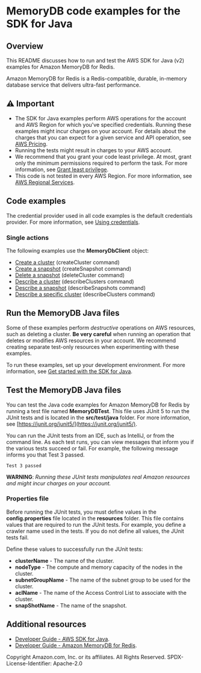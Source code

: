# MemoryDB code examples for the SDK for Java

## Overview
This README discusses how to run and test the AWS SDK for Java (v2) examples for Amazon MemoryDB for Redis.

Amazon MemoryDB for Redis is a Redis-compatible, durable, in-memory database service that delivers ultra-fast performance.

## ⚠️ Important
* The SDK for Java examples perform AWS operations for the account and AWS Region for which you've specified credentials. Running these examples might incur charges on your account. For details about the charges that you can expect for a given service and API operation, see [AWS Pricing](https://aws.amazon.com/pricing/).
* Running the tests might result in charges to your AWS account.
* We recommend that you grant your code least privilege. At most, grant only the minimum permissions required to perform the task. For more information, see [Grant least privilege](https://docs.aws.amazon.com/IAM/latest/UserGuide/best-practices.html#grant-least-privilege). 
* This code is not tested in every AWS Region. For more information, see [AWS Regional Services](https://aws.amazon.com/about-aws/global-infrastructure/regional-product-services).

## Code examples

The credential provider used in all code examples is the default credentials provider. For more information, see [Using credentials](https://docs.aws.amazon.com/sdk-for-java/latest/developer-guide/credentials.html).

### Single actions

The following examples use the **MemoryDbClient** object:

- [Create a cluster](https://github.com/awsdocs/aws-doc-sdk-examples/blob/main/javav2/example_code/memorydb/src/main/java/com/example/memorydb/CreateCluster.java) (createCluster command)
- [Create a snapshot](https://github.com/awsdocs/aws-doc-sdk-examples/blob/main/javav2/example_code/memorydb/src/main/java/com/example/memorydb/CreateSnapshot.java) (createSnapshot command)
- [Delete a snapshot](https://github.com/awsdocs/aws-doc-sdk-examples/blob/main/javav2/example_code/memorydb/src/main/java/com/example/memorydb/DeleteCluster.java) (deleteCluster command)
- [Describe a cluster](https://github.com/awsdocs/aws-doc-sdk-examples/blob/main/javav2/example_code/memorydb/src/main/java/com/example/memorydb/DeleteCluster.java) (describeClusters command)
- [Describe a snapshot](https://github.com/awsdocs/aws-doc-sdk-examples/blob/main/javav2/example_code/memorydb/src/main/java/com/example/memorydb/DeleteCluster.java) (describeSnapshots command)
- [Describe a specific cluster](https://github.com/awsdocs/aws-doc-sdk-examples/blob/main/javav2/example_code/memorydb/src/main/java/com/example/memorydb/DeleteCluster.java) (describeClusters command)


## Run the MemoryDB Java files

Some of these examples perform *destructive* operations on AWS resources, such as deleting a cluster. **Be very careful** when running an operation that deletes or modifies AWS resources in your account. We recommend creating separate test-only resources when experimenting with these examples.

To run these examples, set up your development environment. For more information, 
see [Get started with the SDK for Java](https://docs.aws.amazon.com/sdk-for-java/latest/developer-guide/setup.html). 


 ## Test the MemoryDB Java files

You can test the Java code examples for Amazon MemoryDB for Redis by running a test file named **MemoryDBTest**. This file uses JUnit 5 to run the JUnit tests and is located in the **src/test/java** folder. For more information, see [https://junit.org/junit5/](https://junit.org/junit5/).

You can run the JUnit tests from an IDE, such as IntelliJ, or from the command line. As each test runs, you can view messages that inform you if the various tests succeed or fail. For example, the following message informs you that Test 3 passed.

	Test 3 passed

**WARNING**: _Running these JUnit tests manipulates real Amazon resources and might incur charges on your account._

 ### Properties file
Before running the JUnit tests, you must define values in the **config.properties** file located in the **resources** folder. This file contains values that are required to run the JUnit tests. For example, you define a crawler name used in the tests. If you do not define all values, the JUnit tests fail.

Define these values to successfully run the JUnit tests:

- **clusterName** - The name of the cluster.   
- **nodeType** - The compute and memory capacity of the nodes in the cluster.
- **subnetGroupName** - The name of the subnet group to be used for the cluster.
- **aclName** - The name of the Access Control List to associate with the cluster.
- **snapShotName** - The name of the snapshot.

## Additional resources
* [Developer Guide - AWS SDK for Java](https://docs.aws.amazon.com/sdk-for-java/latest/developer-guide/home.html).
* [Developer Guide - Amazon MemoryDB for Redis](https://docs.aws.amazon.com/memorydb/latest/devguide/getting-started.html).

Copyright Amazon.com, Inc. or its affiliates. All Rights Reserved. SPDX-License-Identifier: Apache-2.0


